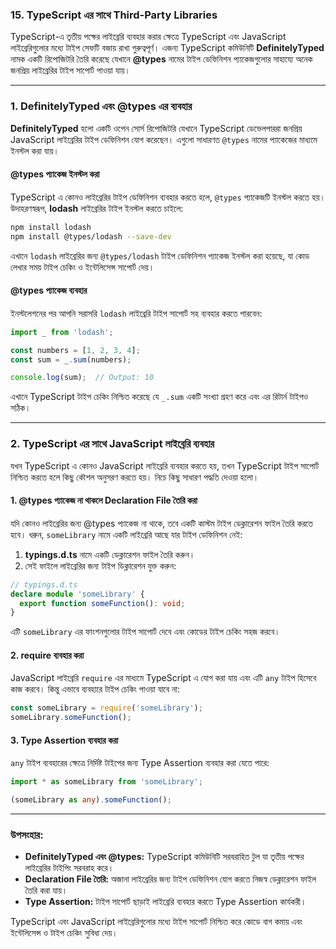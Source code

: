 ### **15. TypeScript এর সাথে Third-Party Libraries**

TypeScript-এ তৃতীয় পক্ষের লাইব্রেরি ব্যবহার করার ক্ষেত্রে TypeScript এবং JavaScript লাইব্রেরিগুলোর মধ্যে টাইপ সেফটি বজায় রাখা গুরুত্বপূর্ণ। এজন্য TypeScript কমিউনিটি **DefinitelyTyped** নামক একটি রিপোজিটরি তৈরি করেছে যেখানে **@types** নামের টাইপ ডেফিনিশন প্যাকেজগুলোর সাহায্যে অনেক জনপ্রিয় লাইব্রেরির টাইপ সাপোর্ট পাওয়া যায়।

---

### **1. DefinitelyTyped এবং @types এর ব্যবহার**

**DefinitelyTyped** হলো একটি ওপেন সোর্স রিপোজিটরি যেখানে TypeScript ডেভেলপাররা জনপ্রিয় JavaScript লাইব্রেরির টাইপ ডেফিনিশন যোগ করেছেন। এগুলো সাধারণত `@types` নামের প্যাকেজের মাধ্যমে ইনস্টল করা যায়।

#### **@types প্যাকেজ ইনস্টল করা**

TypeScript এ কোনও লাইব্রেরির টাইপ ডেফিনিশন ব্যবহার করতে হলে, `@types` প্যাকেজটি ইনস্টল করতে হয়। উদাহরণস্বরূপ, **lodash** লাইব্রেরির টাইপ ইনস্টল করতে চাইলে:

```bash
npm install lodash
npm install @types/lodash --save-dev
```

এখানে `lodash` লাইব্রেরির জন্য `@types/lodash` টাইপ ডেফিনিশন প্যাকেজ ইনস্টল করা হয়েছে, যা কোড লেখার সময় টাইপ চেকিং ও ইন্টেলিসেন্স সাপোর্ট দেয়।

#### **@types প্যাকেজ ব্যবহার**

ইনস্টলেশনের পর আপনি সরাসরি `lodash` লাইব্রেরি টাইপ সাপোর্ট সহ ব্যবহার করতে পারবেন:

```typescript
import _ from 'lodash';

const numbers = [1, 2, 3, 4];
const sum = _.sum(numbers);

console.log(sum);  // Output: 10
```

এখানে TypeScript টাইপ চেকিং নিশ্চিত করেছে যে `_.sum` একটি সংখ্যা গ্রহণ করে এবং এর রিটার্ন টাইপও সঠিক।

---

### **2. TypeScript এর সাথে JavaScript লাইব্রেরি ব্যবহার**

যখন TypeScript এ কোনও JavaScript লাইব্রেরি ব্যবহার করতে হয়, তখন TypeScript টাইপ সাপোর্ট নিশ্চিত করতে হলে কিছু কৌশল অনুসরণ করতে হয়। নিচে কিছু সাধারণ পদ্ধতি দেওয়া হলো।

#### **1. @types প্যাকেজ না থাকলে Declaration File তৈরি করা**

যদি কোনও লাইব্রেরির জন্য @types প্যাকেজ না থাকে, তবে একটি কাস্টম টাইপ ডেক্লারেশন ফাইল তৈরি করতে হবে। ধরুন, `someLibrary` নামে একটি লাইব্রেরি আছে যার টাইপ ডেফিনিশন নেই:

1. **typings.d.ts** নামে একটি ডেক্লারেশন ফাইল তৈরি করুন।
2. সেই ফাইলে লাইব্রেরির জন্য টাইপ ডিক্লারেশন যুক্ত করুন:

```typescript
// typings.d.ts
declare module 'someLibrary' {
  export function someFunction(): void;
}
```

এটি `someLibrary` এর ফাংশনগুলোর টাইপ সাপোর্ট দেবে এবং কোডের টাইপ চেকিং সহজ করবে।

#### **2. require ব্যবহার করা**

JavaScript লাইব্রেরি `require` এর মাধ্যমে TypeScript এ যোগ করা যায় এবং এটি `any` টাইপ হিসেবে কাজ করবে। কিন্তু এভাবে ব্যবহারে টাইপ চেকিং পাওয়া যাবে না:

```typescript
const someLibrary = require('someLibrary');
someLibrary.someFunction();
```

#### **3. Type Assertion ব্যবহার করা**

`any` টাইপ ব্যবহারের ক্ষেত্রে নির্দিষ্ট টাইপের জন্য Type Assertion ব্যবহার করা যেতে পারে:

```typescript
import * as someLibrary from 'someLibrary';

(someLibrary as any).someFunction();
```

---

### **উপসংহার:**

- **DefinitelyTyped এবং @types:** TypeScript কমিউনিটি সরবরাহিত টুল যা তৃতীয় পক্ষের লাইব্রেরির টাইপিং সরবরাহ করে।
- **Declaration File তৈরি:** অজানা লাইব্রেরির জন্য টাইপ ডেফিনিশন যোগ করতে নিজস্ব ডেক্লারেশন ফাইল তৈরি করা যায়।
- **Type Assertion:** টাইপ সাপোর্ট ছাড়াই লাইব্রেরি ব্যবহার করতে Type Assertion কার্যকরী।

TypeScript এবং JavaScript লাইব্রেরিগুলোর মধ্যে টাইপ সাপোর্ট নিশ্চিত করে কোডে বাগ কমায় এবং ইন্টেলিসেন্স ও টাইপ চেকিং সুবিধা দেয়।
